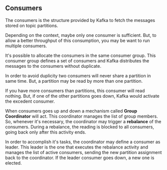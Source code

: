 ## Consumers

The consumers is the structure provided by Kafka to fetch the messages stored on topic partitions.

Depending on the context, maybe only one consumer is sufficient. But, to allow a better throughput of this consumption, you may be want to run multiple consumers.

It's possible to allocate the consumers in the same consumer group. This consumer group defines a set of consumers and Kafka distributes the messages to the consumers without duplicate.

In order to avoid duplicity two consumers will never share a partition in same time. But, a partition may be read by more than one partition.

If you have more consumers than partitions, this consumer will read nothing. But, if one of the other partitions goes down, Kafka would activate the excedent consumer.

When consumers goes up and down a mechanism called **Group Coordinator** will act. This coordinator manages the list of group members. So, whenever it's necessary, the coordinator may trigger a **rebalance** of the consumers. During a rebalance, the reading is blocked to all consumers, going back only after this activity ends.

In order to accomplish it's tasks, the coordinator may define a consumer as leader. This leader is the one that executes the rebalance activity and manages the list of active consumers, sending the new partition assignment back to the coordinator. If the leader consumer goes down, a new one is elected. 